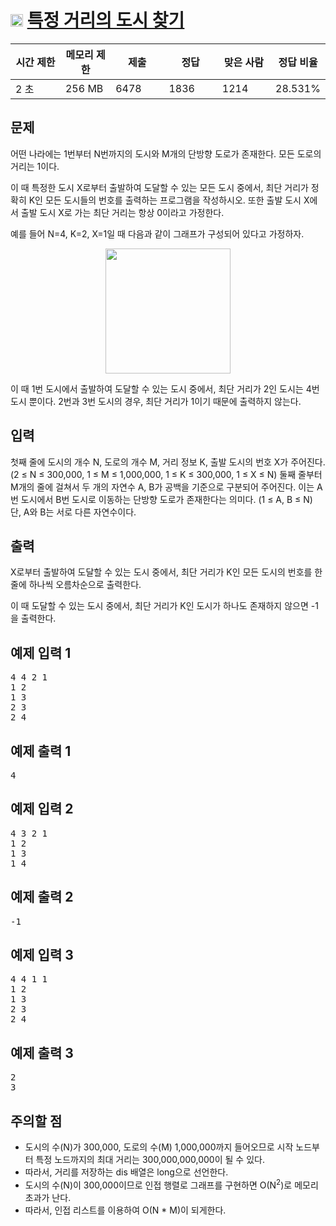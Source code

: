 # <img src="https://d2gd6pc034wcta.cloudfront.net/tier/9.svg" class="solvedac-tier" style="user-select: auto;" width="20px"> [특정 거리의 도시 찾기](https://www.acmicpc.net/problem/18352)

<div class="col-md-12" style="user-select: auto;">
			<div class="table-responsive" style="user-select: auto;">
				<table class="table" id="problem-info" style="user-select: auto;">
				<thead style="user-select: auto;">
				<tr style="user-select: auto;">
									<th style="width: 16%; user-select: auto;">시간 제한</th>
					<th style="width: 16%; user-select: auto;">메모리 제한</th>
					<th style="width: 17%; user-select: auto;">제출</th>
					<th style="width: 17%; user-select: auto;">정답</th>
					<th style="width: 17%; user-select: auto;">맞은 사람</th>
					<th style="width: 17%; user-select: auto;">정답 비율</th>
								</tr>
				</thead>
				<tbody style="user-select: auto;">
				<tr style="user-select: auto;">
				<td style="user-select: auto;">2 초</td>
				<td style="user-select: auto;">256 MB</td>
									<td style="user-select: auto;">6478</td>
					<td style="user-select: auto;">1836</td>
					<td style="user-select: auto;">1214</td>
					<td style="user-select: auto;">28.531%</td>
								</tr>
				</tbody>
				</table>
			</div>
</div>

## 문제
어떤 나라에는 1번부터 N번까지의 도시와 M개의 단방향 도로가 존재한다. 모든 도로의 거리는 1이다.

이 때 특정한 도시 X로부터 출발하여 도달할 수 있는 모든 도시 중에서, 최단 거리가 정확히 K인 모든 도시들의 번호를 출력하는 프로그램을 작성하시오. 또한 출발 도시 X에서 출발 도시 X로 가는 최단 거리는 항상 0이라고 가정한다.

예를 들어 N=4, K=2, X=1일 때 다음과 같이 그래프가 구성되어 있다고 가정하자.

<p align = "center"><img src = "https://upload.acmicpc.net/a5e311d7-7ce4-4638-88a5-3665fb4459e5/-/preview/" width="200px"></p>

이 때 1번 도시에서 출발하여 도달할 수 있는 도시 중에서, 최단 거리가 2인 도시는 4번 도시 뿐이다.  2번과 3번 도시의 경우, 최단 거리가 1이기 때문에 출력하지 않는다.

## 입력
첫째 줄에 도시의 개수 N, 도로의 개수 M, 거리 정보 K, 출발 도시의 번호 X가 주어진다. (2 ≤ N ≤ 300,000, 1 ≤ M ≤ 1,000,000, 1 ≤ K ≤ 300,000, 1 ≤ X ≤ N) 둘째 줄부터 M개의 줄에 걸쳐서 두 개의 자연수 A, B가 공백을 기준으로 구분되어 주어진다. 이는 A번 도시에서 B번 도시로 이동하는 단방향 도로가 존재한다는 의미다. (1 ≤ A, B ≤ N) 단, A와 B는 서로 다른 자연수이다.

## 출력
X로부터 출발하여 도달할 수 있는 도시 중에서, 최단 거리가 K인 모든 도시의 번호를 한 줄에 하나씩 오름차순으로 출력한다.

이 때 도달할 수 있는 도시 중에서, 최단 거리가 K인 도시가 하나도 존재하지 않으면 -1을 출력한다.

<div class="col-md-12" style="user-select: auto;">
				<div class="row" style="user-select: auto;">
					<div class="col-md-6" style="user-select: auto;">
						<section id="sampleinput1" style="user-select: auto;">
						<div class="headline" style="user-select: auto;">
						<h2 style="user-select: auto;">예제 입력 1
						</h2>
						</div>
						<pre class="sampledata" id="sample-input-1" style="user-select: auto;">4 4 2 1
1 2
1 3
2 3
2 4
</pre>
						</section>
					</div>
					<div class="col-md-6" style="user-select: auto;">
						<section id="sampleoutput1" style="user-select: auto;">
						<div class="headline" style="user-select: auto;">
						<h2 style="user-select: auto;">예제 출력 1
						</h2>
						</div>
						<pre class="sampledata" id="sample-output-1" style="user-select: auto;">4
</pre>
						</section>
					</div>
									</div>
</div>

<div class="col-md-12" style="user-select: auto;">
				<div class="row" style="user-select: auto;">
					<div class="col-md-6" style="user-select: auto;">
						<section id="sampleinput2" style="user-select: auto;">
						<div class="headline" style="user-select: auto;">
						<h2 style="user-select: auto;">예제 입력 2
						</h2>
						</div>
						<pre class="sampledata" id="sample-input-2" style="user-select: auto;">4 3 2 1
1 2
1 3
1 4
</pre>
						</section>
					</div>
					<div class="col-md-6" style="user-select: auto;">
						<section id="sampleoutput2" style="user-select: auto;">
						<div class="headline" style="user-select: auto;">
						<h2 style="user-select: auto;">예제 출력 2
						</h2>
						</div>
						<pre class="sampledata" id="sample-output-2" style="user-select: auto;">-1
</pre>
						</section>
					</div>
									</div>
</div>

<div class="col-md-12" style="user-select: auto;">
				<div class="row" style="user-select: auto;">
					<div class="col-md-6" style="user-select: auto;">
						<section id="sampleinput3" style="user-select: auto;">
						<div class="headline" style="user-select: auto;">
						<h2 style="user-select: auto;">예제 입력 3
						</h2>
						</div>
						<pre class="sampledata" id="sample-input-3" style="user-select: auto;">4 4 1 1
1 2
1 3
2 3
2 4
</pre>
						</section>
					</div>
					<div class="col-md-6" style="user-select: auto;">
						<section id="sampleoutput3" style="user-select: auto;">
						<div class="headline" style="user-select: auto;">
						<h2 style="user-select: auto;">예제 출력 3
						</h2>
						</div>
						<pre class="sampledata" id="sample-output-3" style="user-select: auto;">2
3
</pre>
						</section>
					</div>
									</div>
</div>

## 주의할 점
 - 도시의 수(N)가 300,000, 도로의 수(M) 1,000,000까지 들어오므로 시작 노드부터 특정 노드까지의 최대 거리는 300,000,000,000이 될 수 있다.
 - 따라서, 거리를 저장하는 dis 배열은 long으로 선언한다.
 - 도시의 수(N)이 300,000이므로 인접 행렬로 그래프를 구현하면 O(N<sup>2</sup>)로 메모리 초과가 난다.
 - 따라서, 인접 리스트를 이용하여 O(N * M)이 되게한다.
